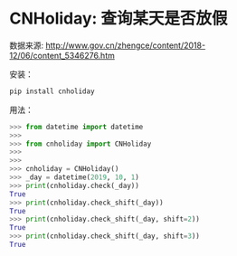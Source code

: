# CNHoliday: 查询某天是否放假

数据来源: <http://www.gov.cn/zhengce/content/2018-12/06/content_5346276.htm>

安装：

```sh
pip install cnholiday
```

用法：

```python
>>> from datetime import datetime
>>>
>>> from cnholiday import CNHoliday
>>>
>>>
>>> cnholiday = CNHoliday()
>>> _day = datetime(2019, 10, 1)
>>> print(cnholiday.check(_day))
True
>>> print(cnholiday.check_shift(_day))
True
>>> print(cnholiday.check_shift(_day, shift=2))
True
>>> print(cnholiday.check_shift(_day, shift=3))
True
```
